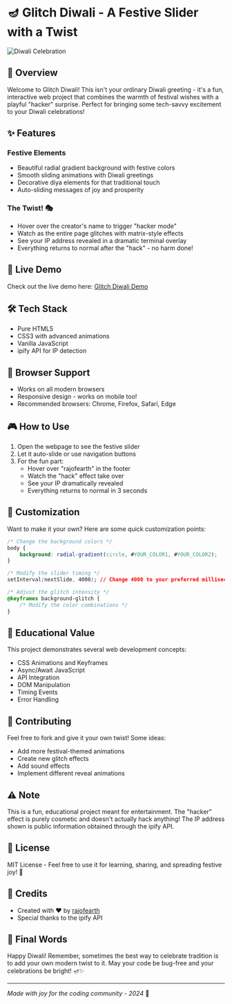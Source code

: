 # 🪔 Glitch Diwali - A Festive Slider with a Twist

![Diwali Celebration](https://github.com/user-attachments/assets/29d6c87d-5712-43a0-97a6-6d40b9a8c749)

## 🎉 Overview

Welcome to Glitch Diwali! This isn't your ordinary Diwali greeting - it's a fun, interactive web project that combines the warmth of festival wishes with a playful "hacker" surprise. Perfect for bringing some tech-savvy excitement to your Diwali celebrations!

## ✨ Features

### Festive Elements
- Beautiful radial gradient background with festive colors
- Smooth sliding animations with Diwali greetings
- Decorative diya elements for that traditional touch
- Auto-sliding messages of joy and prosperity

### The Twist! 🎭
- Hover over the creator's name to trigger "hacker mode"
- Watch as the entire page glitches with matrix-style effects
- See your IP address revealed in a dramatic terminal overlay
- Everything returns to normal after the "hack" - no harm done!

## 🚀 Live Demo
Check out the live demo here: [Glitch Diwali Demo](https://rajofearth.github.io/glitch-diwali/)

## 🛠️ Tech Stack
- Pure HTML5
- CSS3 with advanced animations
- Vanilla JavaScript
- ipify API for IP detection

## 📱 Browser Support
- Works on all modern browsers
- Responsive design - works on mobile too!
- Recommended browsers: Chrome, Firefox, Safari, Edge

## 🎮 How to Use

1. Open the webpage to see the festive slider
2. Let it auto-slide or use navigation buttons
3. For the fun part:
   - Hover over "rajofearth" in the footer
   - Watch the "hack" effect take over
   - See your IP dramatically revealed
   - Everything returns to normal in 3 seconds

## 🎨 Customization

Want to make it your own? Here are some quick customization points:

```css
/* Change the background colors */
body {
    background: radial-gradient(circle, #YOUR_COLOR1, #YOUR_COLOR2);
}

/* Modify the slider timing */
setInterval(nextSlide, 4000); // Change 4000 to your preferred milliseconds

/* Adjust the glitch intensity */
@keyframes background-glitch {
    /* Modify the color combinations */
}
```

## 📝 Educational Value

This project demonstrates several web development concepts:
- CSS Animations and Keyframes
- Async/Await JavaScript
- API Integration
- DOM Manipulation
- Timing Events
- Error Handling

## 🤝 Contributing

Feel free to fork and give it your own twist! Some ideas:
- Add more festival-themed animations
- Create new glitch effects
- Add sound effects
- Implement different reveal animations

## ⚠️ Note

This is a fun, educational project meant for entertainment. The "hacker" effect is purely cosmetic and doesn't actually hack anything! The IP address shown is public information obtained through the ipify API.

## 📜 License

MIT License - Feel free to use it for learning, sharing, and spreading festive joy! 🎉

## 🙏 Credits

- Created with ❤️ by [rajofearth](rajofearth.github.io)
- Special thanks to the ipify API

## 🎯 Final Words

Happy Diwali! Remember, sometimes the best way to celebrate tradition is to add your own modern twist to it. May your code be bug-free and your celebrations be bright! 🪔✨

---
*Made with joy for the coding community - 2024* 🚀
